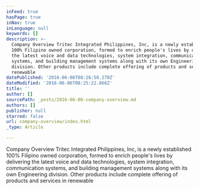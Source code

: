 ```yaml
---
inFeed: true
hasPage: true
inNav: true
inLanguage: null
keywords: []
description: >-
  Company Overview Tritec Integrated Philippines, Inc, is a newly established
  100% Filipino owned corporation, formed to enrich people's lives by delivering
  the latest voice and data technologies, system integration, communication
  systems, and building management systems along with its own Engineering
  division. Other products include complete offering of products and services in
  renewable 
datePublished: '2016-06-06T08:26:50.270Z'
dateModified: '2016-06-06T08:25:22.866Z'
title: ''
author: []
sourcePath: _posts/2016-06-06-company-overview.md
authors: []
publisher: null
starred: false
url: company-overview/index.html
_type: Article

---
```

Company Overview Tritec Integrated Philippines, Inc, is a newly established 100% Filipino owned corporation, formed to enrich people's lives by delivering the latest voice and data technologies, system integration, communication systems, and building management systems along with its own Engineering division. Other products include complete offering of products and services in renewable